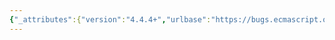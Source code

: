 ```yaml
---
{"_attributes":{"version":"4.4.4+","urlbase":"https://bugs.ecmascript.org/","maintainer":"dherman@mozilla.com"},"bug":{"bug_id":3067,"creation_ts":"2014-07-25 18:17:00 -0700","short_desc":"anomalous step labels","delta_ts":"2014-08-25 08:29:24 -0700","product":"Draft for 6th Edition","component":"editorial issue","version":"Rev 26: July 18, 2014 Draft","rep_platform":"All","op_sys":"All","bug_status":"RESOLVED","resolution":"FIXED","priority":"Normal","bug_severity":"normal","everconfirmed":true,"reporter":{"uid":"jmdyck","name":"Michael Dyck"},"assigned_to":{"uid":"allen","name":"Allen Wirfs-Brock"},"long_desc":[{"commentid":9558,"comment_count":0,"who":{"uid":"jmdyck","name":"Michael Dyck"},"bug_when":"2014-07-25 18:17:30 -0700","thetext":"9.4.4.6               Expected '10', got '7'\n\n9.4.5.2 / step 3.c.*  Expected 'ii', got 'i'\n9.4.5.2 / step 3.c.*  Expected 'iii', got 'ii'\n\n9.5.6                 Expected '1', got '23'\n\n13.6.4.8 / step 3.k.* Expected 'iii', got 'i'\n\n14.4.14 / group 6     Expected '1', got '5'"},{"commentid":9615,"comment_count":1,"who":{"uid":"allen","name":"Allen Wirfs-Brock"},"bug_when":"2014-07-26 16:23:50 -0700","thetext":"fixed in rev27 editor's draft"},{"commentid":9909,"comment_count":2,"who":{"uid":"allen","name":"Allen Wirfs-Brock"},"bug_when":"2014-08-25 08:29:24 -0700","thetext":"fixed in rev27 draft"}]}}
---
```

